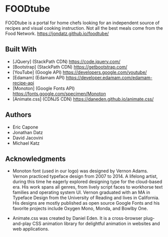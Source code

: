 # FOODtube
FOODtube is a portal for home chefs looking for an independent source of recipes and visual cooking instruction.  Not all the best meals come from the Food Network. https://jondatz.github.io/foodtube/

## Built With
* [JQuery] (StackPath CDN) https://code.jquery.com/
* [Bootstrap] (StackPath CDN) https://getbootstrap.com/
* [YouTube] (Google API) https://developers.google.com/youtube/
* [Edamam] (Edamam API) https://developer.edamam.com/edamam-recipe-api
* [Monoton] (Google Fonts API) https://fonts.google.com/specimen/Monoton
* [Animate.css] (CDNJS CDN) https://daneden.github.io/animate.css/

## Authors
* Eric Capone
* Jonathan Datz
* David Jacovini
* Michael Katz

## Acknowledgments
* Monoton font (used in our logo) was designed by Vernon Adams. Vernon practiced typeface design from 2007 to 2014. A lifelong artist, during this time he eagerly explored designing type for the cloud-based era. His work spans all genres, from lively script faces to workhorse text families and operating system UI. Vernon graduated with an MA in Typeface Design from the University of Reading and lives in California. His designs are mostly published as open source Google Fonts and his favorite projects include Oxygen Mono, Monda, and Bowlby One.

* Animate.css was created by Daniel Eden.  It is a cross-browser plug-and-play CSS animation library for delightful animation in websites and web applications.
